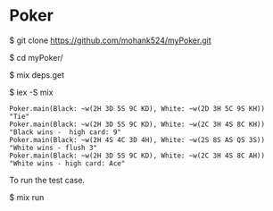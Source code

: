 # Poker

$ git clone https://github.com/mohank524/myPoker.git

$ cd myPoker/

$ mix deps.get

$ iex -S mix

```
Poker.main(Black: ~w(2H 3D 5S 9C KD), White: ~w(2D 3H 5C 9S KH))
"Tie"
Poker.main(Black: ~w(2H 3D 5S 9C KD), White: ~w(2C 3H 4S 8C KH))
"Black wins -  high card: 9"
Poker.main(Black: ~w(2H 4S 4C 3D 4H), White: ~w(2S 8S AS QS 3S))
"White wins - flush 3"
Poker.main(Black: ~w(2H 3D 5S 9C KD), White: ~w(2C 3H 4S 8C AH))
"White wins - high card: Ace"
```
To run the test case.

$ mix run